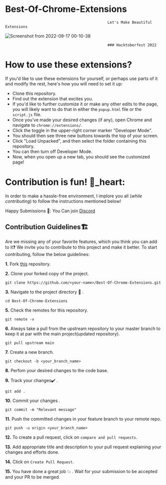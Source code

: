 # Best-Of-Chrome-Extensions

                                                  Let's Make Beautiful Extensions
![Screenshot from 2022-09-17 00-10-38](https://user-images.githubusercontent.com/93483932/190709109-53528474-5416-40ac-ae57-956f2421a5bd.png)

                                                  ### Hacktoberfest 2022

# How to use these extensions?
If you'd like to use these extensions for yourself, or perhaps use parts of it and modify the rest, here's how you will need to set it up:

- Clone this repository.
- Find out the extension that excites you.
- If you'd like to further customize it or make any other edits to the page, you will likely want to do that in either the `popup.html` file or the `script.js` file.
- Once you've made your desired changes (if any), open Chrome and navigate to `chrome://extensions/`.
- Click the toggle in the upper-right corner marker "Developer Mode".
- You should then see three new buttons towards the top of your screen.
- Click "Load Unpacked", and then select the folder containing this repository.
- You can then turn off Developer Mode.
- Now, when you open up a new tab, you should see the customized page!

# Contribution is fun! 💙_heart:

In order to make a hassle-free environment, I implore you all (_while contributing_) to follow the instructions mentioned below!

Happy Submissions 🧐:
You Can join [Discord](https://discord.gg/QTPqnxVC) 

## Contribution Guidelines🏗

Are we missing any of your favorite features, which you think you can add to it❓ We invite you to contribute to this project and make it better. 
To start contributing, follow the below guidelines: 

**1.**  Fork [this](https://github.com/Coders-Dorm/Best-Of-Chrome-Extensions) repository.

**2.**  Clone your forked copy of the project.

```
git clone https://github.com/<your-name>/Best-Of-Chrome-Extensions.git
```

**3.** Navigate to the project directory :file_folder: .

```
cd Best-Of-Chrome-Extensions
```

<!-- **4.** Add a reference(remote) to the original repository.

```
git remote add upstream https://github.com/Coders-Dorm/Best-Of-Chrome-Extensions
``` -->

**5.** Check the remotes for this repository.

```
git remote -v
```

**6.** Always take a pull from the upstream repository to your master branch to keep it at par with the main project(updated repository).

```
git pull upstream main
```

**7.** Create a new branch.

```
git checkout -b <your_branch_name>
```

**8.** Perfom your desired changes to the code base.

**9.** Track your changes:heavy_check_mark: .

```
git add . 
```

**10.** Commit your changes .

```
git commit -m "Relevant message"
```

**11.** Push the committed changes in your feature branch to your remote repo.

```
git push -u origin <your_branch_name>
```

**12.** To create a pull request, click on `compare and pull requests`.

**13.** Add appropriate title and description to your pull request explaining your changes and efforts done.

**14.** Click on `Create Pull Request`.


**15.** You have done a great job :boom: . Wait for your submission to be accepted and your PR to be merged.
